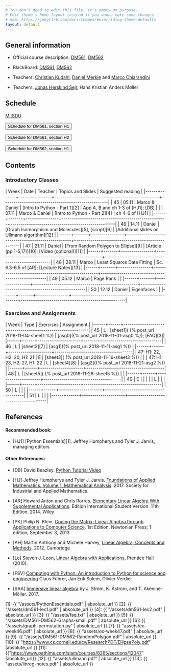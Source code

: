 ```yaml
---
# You don't need to edit this file, it's empty on purpose.
# Edit theme's home layout instead if you wanna make some changes
# See: https://jekyllrb.com/docs/themes/#overriding-theme-defaults
layout: default
---
```




## General information

- Official course description:
  [DM561](https://odinlister.sdu.dk/fagbesk/internkode/DM561/), [DM562](https://odinlister.sdu.dk/fagbesk/internkode/DM562/)

- BlackBoard: [DM561](https://e-learn.sdu.dk/webapps/blackboard/execute/courseMain?course_id=_390707_1), [DM562](https://e-learn.sdu.dk/webapps/blackboard/execute/courseMain?course_id=_390712_1)


- Teachers: [Christian Kudahl](https://imada.sdu.dk/~kudahl/), [Daniel Merkle](https://imada.sdu.dk/~daniel) and [Marco Chiarandini](https://imada.sdu.dk/~marco)


- Teachers: [Jonas Herskind Sejr](http://findresearcher.sdu.dk:8080/portal/en/person/sejr), Hans Kristian Anders Møller

<!-- hmoel15@student.sdu.dk -->

## Schedule

<a href="https://mitsdu.sdu.dk/skema/activity/N330024101/e18">MitSDU</a>


<button onclick="myFunction('h1')" class="w3-btn w3-cell
w3-left-align">Schedule for DM561, section H1 <i class="fa fa-caret-down"></i></button>
<div id="h1" class="w3-container w3-hide">

<div class="w3-responsive">

<!--
<iframe src="https://calendar.google.com/calendar/embed?showTitle=0&amp;showPrint=0&amp;showCalendars=0&amp;showTz=0&amp;height=600&amp;wkst=1&amp;bgcolor=%23FFFFFF&amp;src=egkljh81e5gn1qa11drhvli5g1quqn6e%40import.calendar.google.com&amp;color=%23853104&amp;src=i1sgtn4cueuhfc0o5u0aao73ikbrkuol%40import.calendar.google.com&amp;color=%23853104&amp;src=e_2_en%23weeknum%40group.v.calendar.google.com&amp;color=%23B1365F&amp;ctz=Europe%2FCopenhagen" style="border-width:0" width="960" height="600" frameborder="0" scrolling="no"></iframe>
-->

<div w3-include-html="./assets/dm561_h1.html"></div> 
<script>
w3.includeHTML();
</script>
</div>
</div>



<button onclick="myFunction('h2')" class="w3-btn w3-cell
w3-left-align">Schedule for DM561, section H2 <i class="fa fa-caret-down"></i></button>
<div id="h2" class="w3-container w3-hide">

<div class="w3-responsive">

<div w3-include-html="./assets/dm561_h2.html"></div> 
<script>
w3.includeHTML();
</script>
</div>
</div>





<button onclick="myFunction('dm562h2')" class="w3-btn w3-cell
w3-left-align">Schedule for DM562, section H1 <i class="fa fa-caret-down"></i></button>
<div id="dm562h2" class="w3-container w3-hide">

<div class="w3-responsive">

<div w3-include-html="./assets/dm562_h1.html"></div> 
<script>
w3.includeHTML();
</script>
</div>
</div>





## Contents

### Introductory Classes


| Week |  Date | Teacher        | Topics and Slides  	                       | Suggested reading                                 |
|------+-------+----------------+---------------------------------------------------+---------------------------------------------------|
|   45 | 05.11 | Marco & Daniel | [Intro to Python - Part 1][2]                     | App A, B and ch 1-3 of [HJ1]; [DB]                |
|      | 07.11 | Marco & Daniel | [Intro to Python - Part 2][4]                     | ch 4-6 of [HJ1]                                   |
|------+-------+----------------+---------------------------------------------------+---------------------------------------------------|
|   46 | 14.11 | Daniel         | [Graph Isomorphism and Molecules][5], [script][6] | [Additional slides on Ullmann algorithm][12]      |
|------+-------+----------------+---------------------------------------------------+---------------------------------------------------|
|   47 | 21.11 | Daniel         | [From Random Polygon to Ellipse][9]               | [Article (pp 1-5,17)][10]; [Video (optional)][11] |
|------+-------+----------------+---------------------------------------------------+---------------------------------------------------|
|   48 | 28.11 | Marco          | Least Squares Data Fitting                        | Sc. 6.3-6.5 of [AR]; [Lecture Notes][13]          |
|------+-------+----------------+---------------------------------------------------+---------------------------------------------------|
|   49 | 05.12 | Marco          | Page Rank                                         |                                                   |
|------+-------+----------------+---------------------------------------------------+---------------------------------------------------|
|   50 | 12.12 | Daniel         | Eigenfaces                                        |                                                   |
|------+-------+----------------+---------------------------------------------------+---------------------------------------------------|



### Exercises and Assignments

| Week | Type | Exercises  	 | Assignment                           |
|------+------+---------------------+--------------------------------------|
|   45 | L    |   [sheet1]( {% post_url 2018-11-04-sheet1 %})                   | [asg0]({% post_url 2018-11-01-asg0 %}); [FAQ][3]|
|------+------+---------------------+--------------------------------------|
|   46 | L    |   [sheet2][7]                  |  [asg1]({% post_url 2018-11-11-asg1 %})        |
|------+------+---------------------+--------------------------------------|
|   47: H1: 22, H2: 20, H1: 21 | E    |   [sheet3]( {% post_url 2018-11-16-sheet3 %})                 |                                      |
|   47: H1: 23, H2: 27, H1: 22 | L    |   [sheet4][8]             |   [asg2]({% post_url 2018-11-21-asg2 %})                                    |
|------+------+---------------------+--------------------------------------|
|   48 | L    |  [sheet5]( {% post_url 2018-11-26-sheet5 %})               |                                      |
|------+------+---------------------+--------------------------------------|
|   49 | E    |                     |                                      |
|      | L    |                     |                                      |
|------+------+---------------------+--------------------------------------|
|   50 | L    |                     |                                      |
|------+------+---------------------+--------------------------------------|
|   51 | L    |                     |                                      |
|------+------+---------------------+--------------------------------------|



## References 

#### Recommended book:

- [HJ1] [Python Essentials][1]. Jeffrey Humpherys and Tyler J. Jarvis, managing editors

<!--
- [HJ2] [Labs for Foundations of Applied Mathematics. Volume 1. Mathematical Analysis](2)
  Jeffrey Humpherys and Tyler J. Jarvis, managing editors
-->

  
#### Other References:

- [DB] David Beazley. [Python Tutorial Video](https://www.youtube.com/watch?v=lyDLAutA88s)

- [HJ] Jeffrey Humpherys and Tyler
  J. Jarvis. [Foundations of Applied Mathematics. Volume 1. Mathematical Analysis](http://bookstore.siam.org/ot152/). 2017. Society
  for Industrial and Applied Mathematics.

- [AR] Howard Anton and Chris Rorres. [Elementary Linear Algebra With
  Supplemental Applications](http://eu.wiley.com/WileyCDA/WileyTitle/productCd-1118677455.html). Edition
  International Student Version. 11th Edition. 2014. Wiley


- [PK] Philip N. Klein. [Coding the Matrix: Linear Algebra through
  Applications to Computer
  Science](https://www.amazon.com/dp/0615880991/). 1st Edition.
  Newtonian Press; 1 edition, September 3, 2013

 

- [AH] Martin Anthony and Michele Harvey, [Linear Algebra, Concepts and Methods](http://www.cambridge.org/us/academic/subjects/mathematics/algebra/linear-algebra-concepts-and-methods). 2012. Cambridge


- [Le] Steven J. Leon, [Linear Algebra with
  Applications](http://wps.aw.com/leon_linearalg_9/), Prentice Hall
  (2010).


- [FSV] [Computing with Python: An introduction to Python for science and engineering](http://www.pearson.ch/1471/9780273786436/Computing-with-Python-An-introduction-to.aspx)
  Claus Führer, Jan Erik Solem, Olivier Verdier



- [SAA] [Immersive linear algebra](http://immersivemath.com/ila/index.html) by J. Ström, K. Åström, and
  T. Akenine-Möller. 2017.




[1]: {{ "/assets/PythonEssentials.pdf" | absolute_url }}
[2]: {{ "/assets/dm561-lec1.pdf" | absolute_url }}
[4]: {{ "/assets/dm561-lec2.pdf" | absolute_url }}
[3]: {{ "/assets/faq.txt" | absolute_url }}
[5]: {{ "/assets/DM561-DM562-Graphs-small.pdf" | absolute_url }}
[6]: {{ "/assets/graph-permutation.py" | absolute_url }}
[7]: {{ "assets/ex-week46.pdf" | absolute_url }}
[8]: {{ "assets/ex-week47.pdf" | absolute_url }}
[9]: {{ "/assets/DM561-DM562-RandomPolygon.pdf" | absolute_url }}
[10]: {{ "https://www.cs.cornell.edu/cv/ResearchPDF/EllipsePoly.pdf" |absolute_url }}
[11]: {{"https://www.pathlms.com/siam/courses/8265/sections/12047" |absolute_url}}
[12]: {{ "assets/ullmann.pdf" | absolute_url }}
[13]: {{ "assets/linreg-notes.pdf" | absolute_url }}
